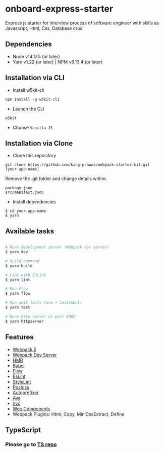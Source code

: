 # onboard-express-starter
Express js starter for interview process of software engineer with skills as Javascript, Html, Css, Database crud

## Dependencies

- Node v14.17.5 (or later)
- Yarn v1.22 (or later) | NPM v6.13.4 (or later)

## Installation via CLI

  * Install w5kit-cli

```
npm install -g w5kit-cli
```

  * Launch the CLI

```
w5kit
```

  * Choose `Vanilla JS`

## Installation via Clone

* Clone this repository

```
git clone https://github.com/king-prawns/webpack-starter-kit.git [your-app-name]
```

Remove the .git folder and change details within:

```
package.json
src/manifest.json
```

* Install dependencies

```
$ cd your-app-name
$ yarn
```

## Available tasks

```sh

# Runs development server (Webpack dev server)
$ yarn dev

# Build command
$ yarn build

# Lint with ESLint
$ yarn lint

# Run Flow
$ yarn flow

# Run unit tests (ava + instanbul)
$ yarn test

# Runs http-server on port 8082
$ yarn httpserver

```

## Features

* [Webpack 5](https://github.com/webpack/webpack)
* [Webpack Dev Server](https://github.com/webpack/webpack-dev-server)
* [HMR](https://webpack.js.org/concepts/hot-module-replacement/)
* [Babel](https://babeljs.io/)
* [Flow](https://flow.org/)
* [EsLint](https://eslint.org/docs/user-guide/getting-started)
* [StyleLint](https://github.com/stylelint/stylelint)
* [Postcss](https://github.com/postcss/postcss)
* [Autoprefixer](https://github.com/postcss/autoprefixer)
* [Ava](https://github.com/avajs/ava)
* [nyc](https://github.com/istanbuljs/nyc)
* [Web Components](https://developer.mozilla.org/en-US/docs/Web/Web_Components)
* Webpack Plugins: Html, Copy, MiniCssExtract, Define

## TypeScript

### Please go to [TS repo](https://github.com/king-prawns/webpack5-starter-kit-ts)
